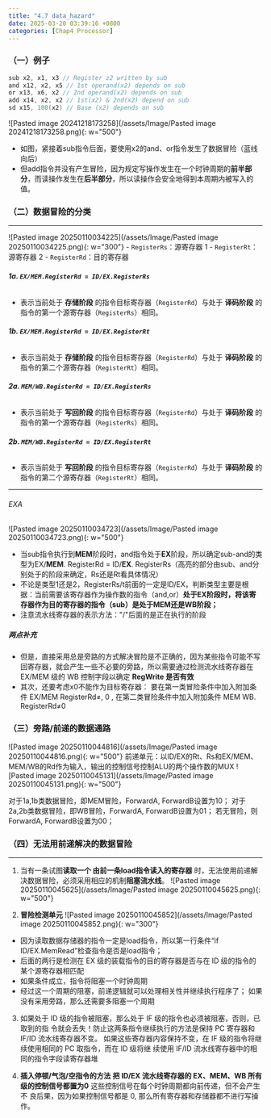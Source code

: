 ```yaml
---
title: "4.7 data_hazard"
date: 2025-03-20 03:39:16 +0800
categories: [Chap4 Processor]
---
```


### （一）例子

```c
sub x2, x1, x3 // Register z2 written by sub
and x12, x2, x5 // 1st operand(x2) depends on sub
or x13, x6, x2 // 2nd operand(x2) depends on sub
add x14, x2, x2 // 1st(x2) & 2nd(x2) depend on sub
sd x15, 100(x2) // Base (x2) depends on sub
```

![Pasted image 20241218173258](/assets/Image/Pasted image 20241218173258.png){: w="500"}

- 如图，紧接着sub指令后面，要使用x2的and、or指令发生了数据冒险（蓝线向后）
- 但add指令并没有产生冒险，因为规定写操作发生在一个时钟周期的**前半部分**，而读操作发生在**后半部分**，所以读操作会安全地得到本周期内被写入的值。


### （二）数据冒险的分类
---
![Pasted image 20250110034225](/assets/Image/Pasted image 20250110034225.png){: w="300"}
    - `RegisterRs`：源寄存器 1
    - `RegisterRt`：源寄存器 2
    - `RegisterRd`：目的寄存器

###### **1a. `EX/MEM.RegisterRd = ID/EX.RegisterRs`**

- 表示当前处于 **存储阶段** 的指令目标寄存器（`RegisterRd`）与处于 **译码阶段** 的指令的第一个源寄存器（`RegisterRs`）相同。

###### **1b. `EX/MEM.RegisterRd = ID/EX.RegisterRt`**

- 表示当前处于 **存储阶段** 的指令目标寄存器（`RegisterRd`）与处于 **译码阶段** 的指令的第二个源寄存器（`RegisterRt`）相同。

###### **2a. `MEM/WB.RegisterRd = ID/EX.RegisterRs`**

- 表示当前处于 **写回阶段** 的指令目标寄存器（`RegisterRd`）与处于 **译码阶段** 的指令的第一个源寄存器（`RegisterRs`）相同。

###### **2b. `MEM/WB.RegisterRd = ID/EX.RegisterRt`**

- 表示当前处于 **写回阶段** 的指令目标寄存器（`RegisterRd`）与处于 **译码阶段** 的指令的第二个源寄存器（`RegisterRt`）相同。
---
###### EXA
![Pasted image 20250110034723](/assets/Image/Pasted image 20250110034723.png){: w="500"}
- 当sub指令执行到**MEM**阶段时，and指令处于**EX**阶段，所以确定sub-and的类型为EX/**MEM**. RegisterRd = ID/**EX**. RegisterRs（高亮的部分由sub、and分别处于的阶段来确定，Rs还是Rt看具体情况）
- 不论是类型1还是2，RegisterRs/t前面的一定是ID/EX，判断类型主要是根据：当前需要该寄存器作为操作数的指令（and,or）**处于EX阶段时，将该寄存器作为目的寄存器的指令（sub）是处于MEM还是WB阶段；**
- 注意流水线寄存器的表示方法："/"后面的是正在执行的阶段


##### 两点补充
- 但是，直接采用总是旁路的方式解决冒险是不正确的，因为某些指令可能不写回寄存器，就会产生一些不必要的旁路，所以需要通过检测流水线寄存器在 EX/MEM 级的 WB 控制字段以确定 **RegWrite 是否有效**
- 其次，还要考虑x0不能作为目标寄存器： 要在第一类冒险条件中加入附加条件 EX/MEM RegisterRd≠, 0 , 在第二类冒险条件中加入附加条件 MEM WB. RegisterRd≠0


### （三）旁路/前递的数据通路
![Pasted image 20250110044816](/assets/Image/Pasted image 20250110044816.png){: w="500"}
前递单元：以ID/EX的Rt、Rs和EX/MEM、MEM/WB的Rd作为输入，输出的控制信号控制ALU的两个操作数的MUX
![Pasted image 20250110045131](/assets/Image/Pasted image 20250110045131.png){: w="500"}

对于1a,1b类数据冒险，即MEM冒险，ForwardA, ForwardB设置为10；
对于2a,2b类数据冒险，即WB冒险，ForwardA, ForwardB设置为01；
若无冒险，则ForwardA, ForwardB设置为00；

### （四）无法用前递解决的数据冒险
---
1. 当有一条试图**读取一个 由前一条load指令读入的寄存器** 时，无法使用前递解决数据冒险，必须采用相应的机制**阻塞流水线**。
	![Pasted image 20250110045625](/assets/Image/Pasted image 20250110045625.png){: w="500"}

2. **冒险检测单元**
	![Pasted image 20250110045852](/assets/Image/Pasted image 20250110045852.png){: w="300"}
- 因为读取数据存储器的指令一定是load指令，所以第一行条件“if ID/EX.MemRead”检查指令是否是load指令；
- 后面的两行是检测在 EX 级的装载指令的目的寄存器是否与在 ID 级的指令的某个源寄存器相匹配
- 如果条件成立，指令将阻塞一个时钟周期
- 经过这一个周期的阻塞，前递逻辑就可以处理相关性并继续执行程序了；
	如果没有采用旁路，那么还需要多阻塞一个周期

3. 如果处于 ID 级的指令被阻塞，那么处于 IF 级的指令也必须被阻塞，否则，已取到的指
令就会丢失！防止这两条指令继续执行的方法是保持 PC 寄存器和 IF/ID 流水线寄存器不变。
	如果这些寄存器内容保持不变，在 IF 级的指令将继续使用相同的 PC 取指令，而在 ID 级将继
续使用 IF/ID 流水线寄存器中的相同的指令字段读寄存器堆

4.  **插入停顿/气泡/空指令的方法**
**把 ID/EX 流水线寄存器的 EX、MEM、WB 所有级的控制信号都置为0**
	这些控制信号在每个时钟周期都向前传递，但不会产生不 良后果，因为如果控制信号都是 0, 那么所有寄存器和存储器都不进行写操作。
